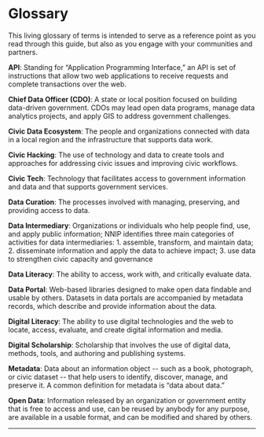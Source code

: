 # Glossary

This living glossary of terms is intended to serve as a reference point as you read through this guide, but also as you engage with your communities and partners. 

**API**: Standing for “Application Programming Interface,” an API is set of instructions that allow  two web applications to receive requests and complete transactions over the web.

**Chief Data Officer \(CDO\)**: A state or local position focused on building data-driven government. CDOs may lead open data programs, manage data analytics projects, and apply GIS to address government challenges.

**Civic Data Ecosystem**: The people and organizations connected with data in a local region and the infrastructure that supports data work.

**Civic Hacking**: The use of technology and data to create tools and approaches for addressing civic issues and improving civic workflows.

**Civic Tech**: Technology that facilitates access to government information and data and that supports government services.

**Data Curation**: The processes involved with managing, preserving, and providing access to data.

**Data Intermediary**: Organizations or individuals who help people find, use, and apply public information; NNIP identifies three main categories of activities for data intermediaries: 1. assemble, transform, and maintain data; 2. disseminate information and apply the data to achieve impact; 3. use data to strengthen civic capacity and governance  

**Data Literacy**: The ability to access, work with, and critically evaluate data.

**Data Portal**: Web-based libraries designed to make open data findable and usable by others. Datasets in data portals are accompanied by metadata records, which describe and provide information about the data.

**Digital Literacy**: The ability to use digital technologies and the web to locate, access, evaluate, and create digital information and media.

**Digital Scholarship**: Scholarship that involves the use of digital data, methods, tools, and authoring and publishing systems.

**Metadata**: Data about an information object -- such as a book, photograph, or civic dataset -- that help users to identify, discover, manage, and preserve it. A common definition for metadata is “data about data.”

**Open Data**: Information released by an organization or government entity that is free to access and use, can be reused by anybody for any purpose, are available in a usable format, and can be modified and shared by others.  
****


